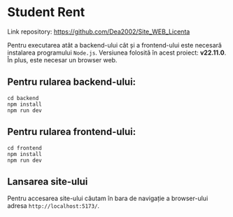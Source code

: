 # Student Rent

Link repository: https://github.com/Dea2002/Site_WEB_Licenta

Pentru executarea atât a backend-ului cât și a frontend-ului este necesară instalarea programului `Node.js`. Versiunea folosită în acest proiect: **v22.11.0**.
În plus, este necesar un browser web.

## Pentru rularea backend-ului:

```
cd backend
npm install
npm run dev
```

## Pentru rularea frontend-ului:

```
cd frontend
npm install
npm run dev
```

## Lansarea site-ului

Pentru accesarea site-ului căutam în bara de navigație a browser-ului adresa `http://localhost:5173/`.
